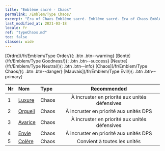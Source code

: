 ```yaml
---
title: "Emblème sacré - Chaos"
permalink: /Emblem/Type Chaos/
excerpt: "Era of Chaos Emblème sacré. Emblème sacré. Era of Chaos Emblème sacré Chaos. Era of Chaos Chaos"
last_modified_at: 2021-03-18
locale: fr
ref: "typeChaos.md"
toc: false
classes: wide
---
```


  [Ordre](/fr/Emblem/Type Order/){: .btn .btn--warning}   [Bonté](/fr/Emblem/Type Goodness/){: .btn .btn--success}   [Neutre](/fr/Emblem/Type Neutral/){: .btn .btn--info}   [Chaos](/fr/Emblem/Type Chaos/){: .btn .btn--danger}   [Mauvais](/fr/Emblem/Type Evil/){: .btn .btn--primary} 

  |  Nr  |             Nom            |    Type    |   Recommended   |
  |:-----|:----------------------------|:-----------|:---------------:|
  | 1 | [Luxure](/fr/Emblem/Lust/) | Chaos | À incruster en priorité aux unités défensives | 
  | 2 | [Orgueil](/fr/Emblem/Arrogance/) | Chaos | À incruster en priorité aux unités DPS | 
  | 3 | [Avarice](/fr/Emblem/Greed/) | Chaos | À incruster en priorité aux unités défensives | 
  | 4 | [Envie](/fr/Emblem/Jealousy/) | Chaos | À incruster en priorité aux unités DPS | 
  | 5 | [Colère](/fr/Emblem/Anger/) | Chaos | Convient à toutes les unités | 
